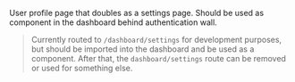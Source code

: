 User profile page that doubles as a settings page. Should be used as component in the dashboard behind authentication wall.

> Currently routed to `/dashboard/settings` for development purposes, but should be imported into the dashboard and be used as a component. After that, the `dashboard/settings` route can be removed or used for something else.
